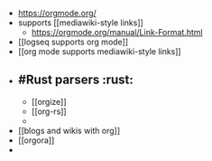 - https://orgmode.org/
- supports [[mediawiki-style links]]
	- https://orgmode.org/manual/Link-Format.html
- [[logseq supports org mode]]
- [[org mode supports mediawiki-style links]]
- #Rust parsers :rust:
	-
	- [[orgize]]
	- [[org-rs]]
	-
- [[blogs and wikis with org]]
- [[orgora]]
-